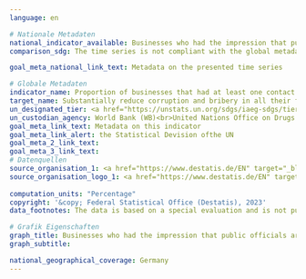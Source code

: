 ```yaml
---
language: en    

# Nationale Metadaten    
national_indicator_available: Businesses who had the impression that public officials are corruptible during their interactions with public agencies in the previous two years    
comparison_sdg: The time series is not compliant with the global metadata, but provides additional information.    

goal_meta_national_link_text: Metadata on the presented time series    

# Globale Metadaten    
indicator_name: Proportion of businesses that had at least one contact with a public official and that paid a bribe to a public official, or were asked for a bribe by those public officials during the previous 12 months    
target_name: Substantially reduce corruption and bribery in all their forms    
un_designated_tier: <a href="https://unstats.un.org/sdgs/iaeg-sdgs/tier-classification/" title="Click here for more information on the UN tier classification." target="_blank" onclick="return confirm_alert('the United Nations Statistics Division','En')>Tier I</a>    
un_custodian_agency: World Bank (WB)<br>United Nations Office on Drugs and Crime (UNODC)    
goal_meta_link_text: Metadata on this indicator    
goal_meta_link_alert: the Statistical Devision ofthe UN    
goal_meta_2_link_text:     
goal_meta_3_link_text:         
# Datenquellen
source_organisation_1: <a href="https://www.destatis.de/EN" target="_blank"> Federal Statistical Office (Destatis) </a>
source_organisation_logo_1: <a href="https://www.destatis.de/EN" target="_blank"><img src="https://g205sdgs.github.io/sdg-indicators/public/OrgImgEn/destatis.png" alt="Logo destatis" style="height:60px; width:148px"/></a>
    
computation_units: "Percentage"    
copyright: '&copy; Federal Statistical Office (Destatis), 2023'    
data_footnotes: The data is based on a special evaluation and is not publicly available.<br>• Data is only available from 2015.    

# Grafik Eigenschaften    
graph_title: Businesses who had the impression that public officials are corruptible
graph_subtitle:     

national_geographical_coverage: Germany    
---
```


<span></span>
